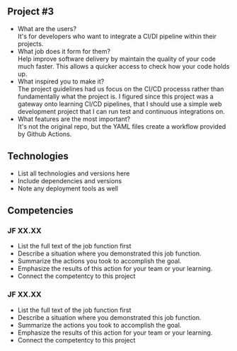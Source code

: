 ## Project #3
- What are the users? <br>
It's for developers who want to integrate a CI/DI pipeline within their projects.
- What job does it form for them? <br>
Help improve software delivery by maintain the quality of your code much faster. This allows a quicker access to check how your code holds up.
- What inspired you to make it? <br>
The project guidelines had us focus on the CI/CD processs rather than fundamentally what the project is. I figured since this project was a gateway onto learning
CI/CD pipelines, that I should use a simple web development project that I can run test and continuous integrations on.
- What features are the most important? <br>
It's not the original repo, but the YAML files create a workflow provided by Github Actions.


## Technologies
- List all technologies and versions here
- Include dependencies and versions
- Note any deployment tools as well

## Competencies
### JF XX.XX
- List the full text of the job function first
- Describe a situation where you demonstrated  this job function.
- Summarize the actions you took to accomplish the goal. 
- Emphasize the results of this action for your team or your learning. 
- Connect the competentcy to this project

### JF XX.XX
- List the full text of the job function first
- Describe a situation where you demonstrated  this job function.
- Summarize the actions you took to accomplish the goal. 
- Emphasize the results of this action for your team or your learning. 
- Connect the competentcy to this project
